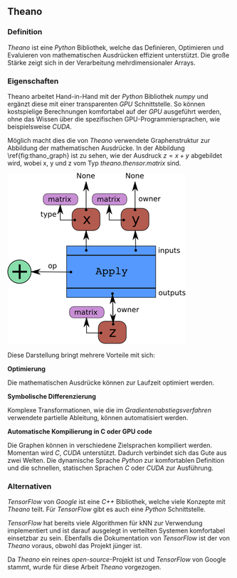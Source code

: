 ## Theano

### Definition

*Theano* ist eine *Python* Bibliothek, welche das Definieren, Optimieren und Evaluieren von mathematischen Ausdrücken effizient unterstützt. Die große Stärke zeigt sich in der Verarbeitung mehrdimensionaler Arrays.

### Eigenschaften

Theano arbeitet Hand-in-Hand mit der *Python* Bibliothek *numpy* und ergänzt diese mit einer transparenten *GPU* Schnittstelle. So können kostspielige Berechnungen komfortabel auf der *GPU* ausgeführt werden, ohne das Wissen über die spezifischen GPU-Programmiersprachen, wie beispielsweise *CUDA*.

Möglich macht dies die von *Theano* verwendete Graphenstruktur zur Abbildung der mathematischen Ausdrücke. In der Abbildung \ref{fig:thano_graph} ist zu sehen, wie der Ausdruck $z=x+y$ abgebildet wird, wobei x, y und z vom Typ *theano.thensor.matrix* sind.

![Theano Graphenstruktur: Z = matrix(X) + matrix(Y) \label{fig:thano_graph}](images/theano_graph.png)

Diese Darstellung bringt mehrere Vorteile mit sich:

**Optimierung**

Die mathematischen Ausdrücke können zur Laufzeit optimiert werden.

**Symbolische Differenzierung**

Komplexe Transformationen, wie die im *Gradientenabstiegsverfahren* verwendete partielle Ableitung, können automatisiert werden.

**Automatische Kompilierung in C oder GPU code**

Die Graphen können in verschiedene Zielsprachen kompiliert werden. Momentan wird *C*, *CUDA* unterstützt. Dadurch verbindet sich das Gute aus zwei Welten. Die dynamische Sprache *Python* zur komfortablen Definition und die schnellen, statischen Sprachen *C* oder *CUDA* zur Ausführung.

### Alternativen

*TensorFlow* von *Google* ist eine *C++* Bibliothek, welche viele Konzepte mit *Theano* teilt. Für *TensorFlow* gibt es auch eine *Python* Schnittstelle.

*TensorFlow* hat bereits viele Algorithmen für kNN zur Verwendung implementiert und ist darauf ausgelegt in verteilten Systemen komfortabel einsetzbar zu sein.
Ebenfalls die Dokumentation von *TensorFlow* ist der von *Theano* voraus, obwohl das Projekt jünger ist.

Da *Theano* ein reines *open-source*-Projekt ist und *TensorFlow* von Google stammt, wurde für diese Arbeit *Theano* vorgezogen.


